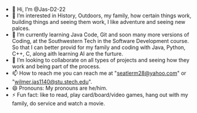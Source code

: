 - 👋 Hi, I’m @Jas-D2-22
- 👀 I’m interested in History, Outdoors, my family, how certain things work, building things and seeing them work, I like adventure and seeing new palces.
- 🌱 I’m currently learning Java Code, Git and soon many more versions of Coding, at the Southwestern Tech in the Software Development course.  So that I can better provid for my family and coding with Java, Python, C++, C, along aith learning AI are the furture.
- 💞️ I’m looking to collaborate on all types of projects and seeing how they work and being part of the process.
- 📫 How to reach me you can reach me at "seatlerm28@yahoo.com" or "wilmer.jas1140@stu.stech.edu".
- 😄 Pronouns: My pronouns are he/him.
- ⚡ Fun fact: like to read, play card/board/video games, hang out with my family, do service and watch a movie.

<!---
Jas-D2-22/Jas-D2-22 is a ✨ special ✨ repository because its `README.md` (this file) appears on your GitHub profile.
You can click the Preview link to take a look at your changes.
--->
